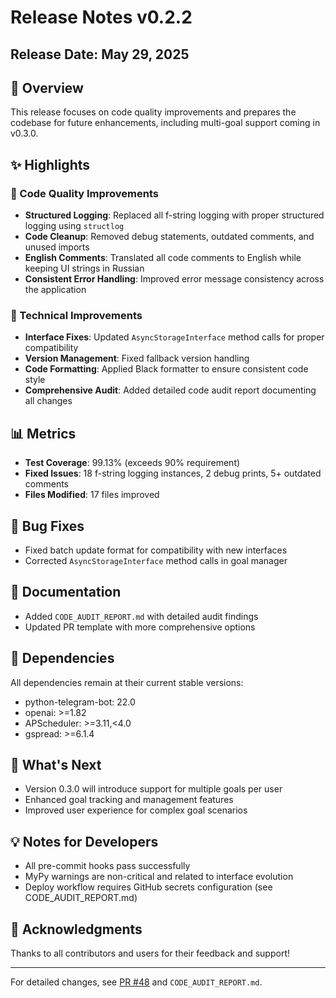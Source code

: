 # Release Notes v0.2.2

## Release Date: May 29, 2025

## 🎯 Overview
This release focuses on code quality improvements and prepares the codebase for future enhancements, including multi-goal support coming in v0.3.0.

## ✨ Highlights

### 🔧 Code Quality Improvements
- **Structured Logging**: Replaced all f-string logging with proper structured logging using `structlog`
- **Code Cleanup**: Removed debug statements, outdated comments, and unused imports
- **English Comments**: Translated all code comments to English while keeping UI strings in Russian
- **Consistent Error Handling**: Improved error message consistency across the application

### 🔨 Technical Improvements
- **Interface Fixes**: Updated `AsyncStorageInterface` method calls for proper compatibility
- **Version Management**: Fixed fallback version handling
- **Code Formatting**: Applied Black formatter to ensure consistent code style
- **Comprehensive Audit**: Added detailed code audit report documenting all changes

## 📊 Metrics
- **Test Coverage**: 99.13% (exceeds 90% requirement)
- **Fixed Issues**: 18 f-string logging instances, 2 debug prints, 5+ outdated comments
- **Files Modified**: 17 files improved

## 🐛 Bug Fixes
- Fixed batch update format for compatibility with new interfaces
- Corrected `AsyncStorageInterface` method calls in goal manager

## 📝 Documentation
- Added `CODE_AUDIT_REPORT.md` with detailed audit findings
- Updated PR template with more comprehensive options

## 🔄 Dependencies
All dependencies remain at their current stable versions:
- python-telegram-bot: 22.0
- openai: >=1.82
- APScheduler: >=3.11,<4.0
- gspread: >=6.1.4

## 🚀 What's Next
- Version 0.3.0 will introduce support for multiple goals per user
- Enhanced goal tracking and management features
- Improved user experience for complex goal scenarios

## 💡 Notes for Developers
- All pre-commit hooks pass successfully
- MyPy warnings are non-critical and related to interface evolution
- Deploy workflow requires GitHub secrets configuration (see CODE_AUDIT_REPORT.md)

## 🙏 Acknowledgments
Thanks to all contributors and users for their feedback and support!

---

For detailed changes, see [PR #48](https://github.com/bivlked/target-assistant-bot/pull/48) and `CODE_AUDIT_REPORT.md`. 